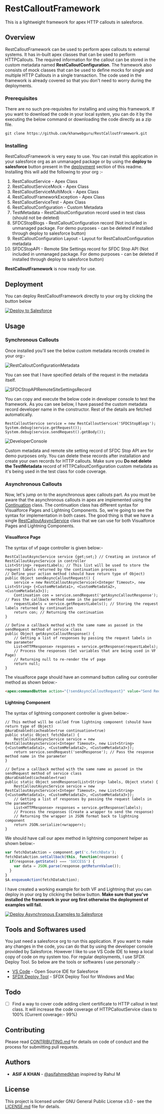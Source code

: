 # RestCalloutFramework

This is a lightweight framework for apex HTTP callouts in salesforce.

## Overview

RestCalloutFramework can be used to perform apex callouts to external systems. 
It has in-built apex classes that can be used to perform HTTPCallouts. 
The required information for the callout can be stored in the custom metadata named **RestCalloutConfiguration**.
The framework also consists of mock classes that can be used to define mocks for single
and multiple HTTP Callouts in a single transaction. The code used in the framework is already covered
so that you don't need to worry during the deployments.

### Prerequisites

There are no such pre-requisites for installing and using this framework. 
If you want to download the code in your local system, 
you can do it by the executing the below command or downloading the code directly as a zip file.

```
git clone https://github.com/khanwebguru/RestCalloutFramework.git
```

### Installing

RestCalloutFramework is very easy to use. You can install this application in your salesforce org as an unmanaged package or by using the **deploy to salesforce** button
present in the [deployment](#deployment) section of this readme. Installing this will add the following to your org :- 

1. RestCalloutService - Apex Class
2. RestCalloutServiceMock - Apex Class
3. RestCalloutServiceMultiMock - Apex Class
4. RestCalloutFrameworkException - Apex Class
5. RestCalloutServiceTest - Apex Class
6. RestCalloutConfiguration - Custom Metadata
7. TestMetadata - RestCalloutConfiguration record used in test class (should not be deleted)
8. SFDCStopBlogs - RestCalloutConfiguration record (Not included in unmanaged package. For demo purposes - can be deleted if installed through deploy to salesforce button)
9. RestCalloutConfiguration Layout - Layout for RestCalloutConfiguration metadata
10. SFDCStopAPI - Remote Site Settings record for SFDC Stop API (Not included in unmanaged package. For demo purposes - can be deleted if installed through deploy to salesforce button)

**RestCalloutFramework** is now ready for use.

## Deployment

You can deploy RestCalloutFramework directly to your org by clicking the button below

<a href="https://githubsfdeploy.herokuapp.com?owner=khanwebguru&repo=RestCalloutFramework&ref=gsdt">
  <img alt="Deploy to Salesforce"
       src="https://raw.githubusercontent.com/afawcett/githubsfdeploy/master/deploy.png">
</a>

## Usage

### Synchronous Callouts

Once installed you'll see the below custom metadata records created in your org:-

![RestCalloutConfigurationMetadata](https://github.com/khanwebguru/RestCalloutFramework/blob/main/Images/HTTPCalloutConfigurationMetadata.JPG)

You can see that I have specified details of the request in the metadata itself.

![SFDCStopAPIRemoteSiteSettingsRecord](https://github.com/khanwebguru/RestCalloutFramework/blob/main/Images/SFDCStopAPIRemoteSiteSettingsRecord.JPG)

You can copy and execute the below code in developer console to test the framework.
As you can see below, I have passed the custom metadata record developer name in the constructor.
Rest of the details are fetched automatically.

```apex
RestCalloutService service = new RestCalloutService('SFDCStopBlogs');
System.debug(service.getRequest());
System.debug(service.sendRequest().getBody());
```

![DeveloperConsole](https://github.com/khanwebguru/RestCalloutFramework/blob/main/Images/DeveloperConsole.JPG)

Custom metadata and remote site setting record of SFDC Stop API are for demo purposes only. 
You can delete these records after installation and create your own records for HTTP callouts.
Make sure you **Do not delete the TestMetadata** record  of HTTPCalloutConfiguration custom metadata as it's being used in the test class for code coverage.

### Asynchronous Callouts

Now, let's jump on to the asynchronous apex callouts part. As you must be aware that the asynchronous callouts in apex are implemented using the [Continuation](https://developer.salesforce.com/docs/atlas.en-us.apexcode.meta/apexcode/apex_class_System_Continuation.htm) class. The continuation class has different syntax for Visualforce Pages and Lightning Components. So, we're going to see the syntax for implementation in both cases. The good thing is that we have a single [RestCalloutAsyncService](https://github.com/khanwebguru/RestCalloutFramework/blob/main/force-app/main/default/classes/RestCalloutAsyncService.cls) class that we can use for both Visualforce Pages and Lightning Components.

#### Visualforce Page

The syntax of vf page controller is given below:-

```apex
RestCalloutAsyncService service {get;set;} // Creating an instance of RestCalloutAsyncService in controller
List<String> requestLabels; // This list will be used to store the request labels returned by the continuation process
// Define your action method (should have return type of Object)
public Object sendAsyncCalloutRequest() {
    service = new RestCalloutAsyncService(<Integer Timeout>, new List<String> {<CustomMetadata1>, <CustomMetadata2>, <CustomMetadata3>});       
    Continuation con = service.sendRequest('getAsyncCalloutResponse'); // Pass the callback method name in the parameter
    requestLabels = service.getRequestLabels(); // Storing the request labels returned by continuation
    return con; // Returning the continuation
}

// Define a callback method with the same name as passed in the sendRequest method of service class
public Object getAsyncCalloutResponse() {
    // Getting a list of responses by passing the request labels in the parameter
    List<HTTPResponse> responses = service.getResponse(requestLabels);
    // Process the responses (Set variables that are being used in VF Page)
    // Returning null to re-render the vf page
    return null;
}
```

The visualforce page should have an command button calling our controller method as shown below:-
```html
<apex:commandButton action="{!sendAsyncCalloutRequest}" value="Send Request"  reRender="<id of the block to re render>"/>
```

#### Lightning Component

The syntax of lightning component controller is given below:-

```apex
// This method will be called from lightning component (should have return type of Object)
@AuraEnabled(cacheable=true continuation=true)
public static Object fetchData() {
    RestCalloutAsyncService service = new RestCalloutAsyncService(<Integer Timeout>, new List<String> {<CustomMetadata1>, <CustomMetadata2>, <CustomMetadata3>});
    return service.sendRequest('sendResponse'); // Pass the response method name in the parameter
}

// Define a callback method with the same name as passed in the sendRequest method of service class
@AuraEnabled(cacheable=true)
public static Object sendResponse(List<String> labels, Object state) {
    RestCalloutAsyncService service = new RestCalloutAsyncService(<Integer Timeout>, new List<String> {<CustomMetadata1>, <CustomMetadata2>, <CustomMetadata3>});
    // Getting a list of responses by passing the request labels in the parameter
    List<HTTPResponse> responses = service.getResponse(labels);
    // Process the responses (Create a wrapper to send the response)
    // Returning the wrapper in JSON format back to lightning component
    return JSON.serialize(<wrapper>);
}
```

We should have call our apex method in lightning component helper as shown below:-
```js
var fetchDataAction = component.get('c.fetchData');
fetchDataAction.setCallback(this, function(response) {
  if(response.getState() === 'SUCCESS') {
    var data = JSON.parse(response.getReturnValue());
  }
}
$A.enqueueAction(fetchDataAction);
```

I have created a working example for both VF and Lightning that you can deploy in your org by clicking the below button. **Make sure that you've installed the framework in your org first otherwise the deployment of examples will fail.**

<a href="https://githubsfdeploy.herokuapp.com?owner=khanwebguru&repo=RestCalloutFramework&ref=asyncexample">
  <img alt="Deploy Asynchronous Examples to Salesforce"
       src="https://raw.githubusercontent.com/afawcett/githubsfdeploy/master/deploy.png">
</a>

## Tools and Softwares used

You just need a salesforce org to run this application. 
If you want to make any changes in the code, you can do that by using the developer console provided by Salesforce. 
However I like to use VS Code IDE to keep a local copy of code on my system too. For regular deployments, 
I use SFDX Deploy Tool. So below are the tools or softwares I use personally :-

* [VS Code](https://code.visualstudio.com) - Open Source IDE for Salesforce
* [SFDX Deploy Tool](https://github.com/rahulmalhotra/SFDX-Deploy-Tool) - SFDX Deploy Tool for Windows and Mac

## Todo

- [ ] Find a way to cover code adding client certificate to HTTP callout in test class. 
It will increase the code coverage of HTTPCalloutService class to 100% (Current coverage:- 99%)

## Contributing

Please read [CONTRIBUTING.md](CONTRIBUTING.md) for details on code of conduct and the process for submitting pull requests.

## Authors

* **ASIF A KHAN** - [@asifahmedkhan](https://www.linkedin.com/in/asifahmedkhan/) inspired by Rahul M

## License

This project is licensed under GNU General Public License v3.0 - see the [LICENSE.md](LICENSE.md) file for details.

